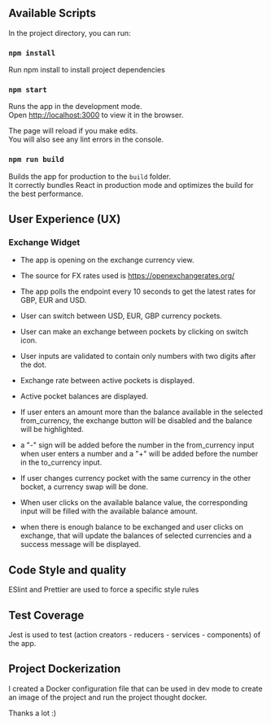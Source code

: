 ## Available Scripts

In the project directory, you can run:

### `npm install`

Run npm install to install project dependencies

### `npm start`

Runs the app in the development mode.<br />
Open [http://localhost:3000](http://localhost:3000) to view it in the browser.

The page will reload if you make edits.<br />
You will also see any lint errors in the console.

### `npm run build`

Builds the app for production to the `build` folder.<br />
It correctly bundles React in production mode and optimizes the build for the best performance.

## User Experience (UX)

### Exchange Widget
   
  - The app is opening on the exchange currency view.
   
  - The source for FX rates used is https://openexchangerates.org/
   
  - The app polls the endpoint every 10 seconds to get the latest rates for GBP, EUR and USD.
   
  - User can switch between USD, EUR, GBP currency pockets.
  
  - User can make an exchange between pockets by clicking on switch icon.
  
  - User inputs are validated to contain only numbers with two digits after the dot.
  
  - Exchange rate between active pockets is displayed.
  
  - Active pocket balances are displayed.
  
  - If user enters an amount more than the balance available in the selected from_currency, the exchange button will be disabled and the balance will be highlighted.
  
  - a "-" sign will be added before the number in the from_currency input when user enters a number and a "+" will be added before the number in the to_currency input.
  
  - If user changes currency pocket with the same currency in the other bocket, a currency swap will be done.

  - When user clicks on the available balance value, the corresponding input will be filled with the available balance amount.
  
  - when there is enough balance to be exchanged and user clicks on exchange, that will update the balances of selected currencies and a success message will be displayed.


## Code Style and quality

ESlint and Prettier are used to force a specific style rules 


## Test Coverage

Jest is used to test (action creators - reducers - services - components) of the app.


## Project Dockerization

I created a Docker configuration file that can be used in dev mode to create an image of the project and run the project thought docker.


Thanks a lot :) 
